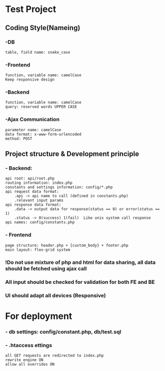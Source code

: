 # Test Project
## Coding Style(Nameing)
### -DB
    table, field name: snake_case
### -Frontend
    function, variable name: camelCase
    Keep responsive design 
### -Backend
    function, variable name: camelCase
    query: reserved words UPPER CASE

### -Ajax Communication
    parameter name: camelCase
    data format: x-www-form-urlencoded
    method: POST

## Project structure & Development principle
### - Backend: 
    api root: api/root.php
    routing information: index.php
    constants and settings information: config/*.php
    api request data format: 
        .api -> api name to call (defined in constants.php)
        .relevant input params
    api response data format:
        .data -> output data for response(status == 0) or error(status == 1)
        .status -> 0(success) 1(fail)  Like unix system call response
    api names: config/constants.php

### - Frontend
    page structure: header.php + {custom_body} + footer.php
    main layout: flex-grid system

### !Do not use mixture of php and html for data sharing, all data should be  fetched using ajax call
### All input should be checked for validation for both FE and BE
### UI should adapt all devices (Responsive)

# For deployment
### - db settings: config/constant.php, db/test.sql
### - .htaccess ettings
    all GET requests are redirected to index.php
    rewrite engine ON
    allow all overrides ON
